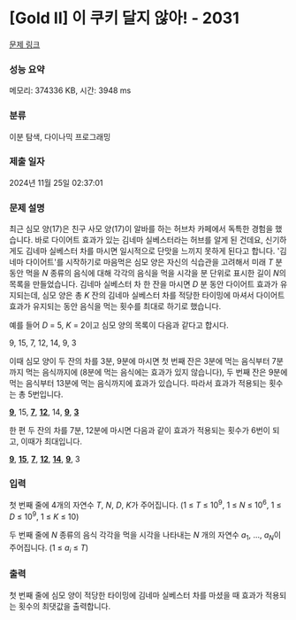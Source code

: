 # [Gold II] 이 쿠키 달지 않아! - 2031 

[문제 링크](https://www.acmicpc.net/problem/2031) 

### 성능 요약

메모리: 374336 KB, 시간: 3948 ms

### 분류

이분 탐색, 다이나믹 프로그래밍

### 제출 일자

2024년 11월 25일 02:37:01

### 문제 설명

<p>최근 심모 양(17)은 친구 사모 양(17)이 알바를 하는 허브차 카페에서 독특한 경험을 했습니다. 바로 다이어트 효과가 있는 김네마 실베스터라는 허브를 알게 된 건데요, 신기하게도 김네마 실베스터 차를 마시면 일시적으로 단맛을 느끼지 못하게 된다고 합니다. '김네마 다이어트'를 시작하기로 마음먹은 심모 양은 자신의 식습관을 고려해서 미래 <em>T</em> 분 동안 먹을 <em>N</em> 종류의 음식에 대해 각각의 음식을 먹을 시각을 분 단위로 표시한 길이 <em>N</em>의 목록을 만들었습니다. 김네마 실베스터 차 한 잔을 마시면 <em>D</em> 분 동안 다이어트 효과가 유지되는데, 심모 양은 총 <em>K</em> 잔의 김네마 실베스터 차를 적당한 타이밍에 마셔서 다이어트 효과가 유지되는 동안 음식을 먹는 횟수를 최대로 하기로 했습니다.</p>

<p>예를 들어 <em>D</em> = 5, <em>K</em> = 2이고 심모 양의 목록이 다음과 같다고 합시다.</p>

<p>9, 15, 7, 12, 14, 9, 3</p>

<p>이때 심모 양이 두 잔의 차를 3분, 9분에 마시면 첫 번째 잔은 3분에 먹는 음식부터 7분까지 먹는 음식까지에 (8분에 먹는 음식에는 효과가 있지 않습니다), 두 번째 잔은 9분에 먹는 음식부터 13분에 먹는 음식까지에 효과가 있습니다. 따라서 효과가 적용되는 횟수는 총 5번입니다.</p>

<p><strong><u>9</u></strong>, 15, <u><strong>7</strong></u>, <u><strong>12</strong></u>, 14, <u><strong>9</strong></u>, <u><strong>3</strong></u></p>

<p>한 편 두 잔의 차를 7분, 12분에 마시면 다음과 같이 효과가 적용되는 횟수가 6번이 되고, 이때가 최대입니다.</p>

<p><u><strong>9</strong></u>, <u><strong>15</strong></u>, <u><strong>7</strong></u>, <u><strong>12</strong></u>, <u><strong>14</strong></u>, <u><strong>9</strong></u>, 3</p>

### 입력 

 <p>첫 번째 줄에 4개의 자연수 <em>T</em>, <em>N</em>, <em>D</em>, <em>K</em>가 주어집니다. (1 ≤ <em>T</em> ≤ 10<sup>9</sup>, 1 ≤ <em>N</em> ≤ 10<sup>6</sup>, 1 ≤ <em>D</em> ≤ 10<sup>9</sup>, 1 ≤ <em>K</em> ≤ 10)</p>

<p>두 번째 줄에 <em>N </em>종류의 음식 각각을 먹을 시각을 나타내는 <em>N</em> 개의 자연수 <em>a</em><sub>1</sub>, ..., <em>a</em><sub><em>N</em></sub>이 주어집니다. (1 ≤ <em>a</em><sub><em>i</em></sub> ≤ <em>T</em>)</p>

### 출력 

 <p>첫 번째 줄에 심모 양이 적당한 타이밍에 김네마 실베스터 차를 마셨을 때 효과가 적용되는 횟수의 최댓값을 출력합니다.</p>

